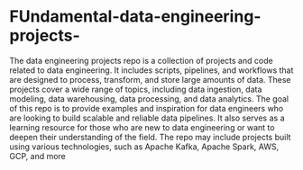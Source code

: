 # FUndamental-data-engineering-projects-

The data engineering projects repo is a collection of projects and code related to data engineering. It includes scripts, pipelines, and workflows that are designed to process, transform, and store large amounts of data. These projects cover a wide range of topics, including data ingestion, data modeling, data warehousing, data processing, and data analytics. The goal of this repo is to provide examples and inspiration for data engineers who are looking to build scalable and reliable data pipelines. It also serves as a learning resource for those who are new to data engineering or want to deepen their understanding of the field. The repo may include projects built using various technologies, such as Apache Kafka, Apache Spark, AWS, GCP, and more
